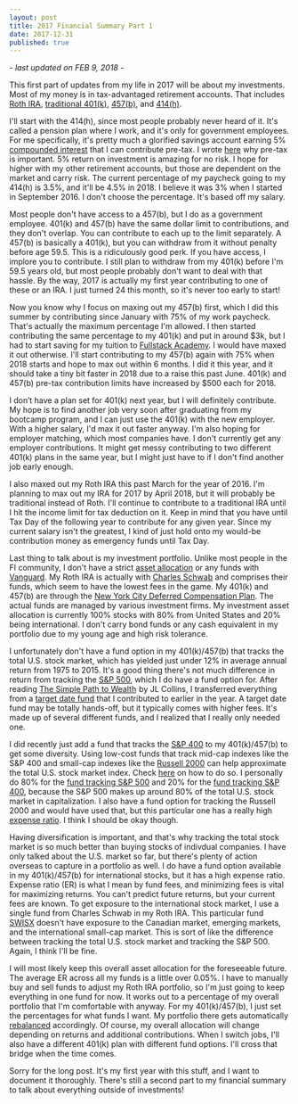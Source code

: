 ```yaml
---
layout: post
title: 2017 Financial Summary Part 1
date: 2017-12-31
published: true
---
```

*- last updated on FEB 9, 2018 -*

This first part of updates from my life in 2017 will be about my investments. Most of my money is in tax-advantaged retirement accounts. That includes [Roth IRA](https://www.bogleheads.org/wiki/Roth_ira), [traditional 401(k)](https://www.bogleheads.org/wiki/401(k)), [457(b)](https://www.bogleheads.org/wiki/457(b)), and [414(h)](https://www.reference.com/business-finance/414h-retirement-plan-2587fc5efe85600e).

I'll start with the 414(h), since most people probably never heard of it. It's called a pension plan where I work, and it's only for government employees. For me specifically, it's pretty much a glorified savings account earning 5% [compounded interest](https://en.wikipedia.org/wiki/Compound_interest) that I can contribute pre-tax. I wrote [here](http://marcopchen.com/2017/12/30/why-you-should-max-out-your-401k.html) why pre-tax is important. 5% return on investment is amazing for no risk. I hope for higher with my other retirement accounts, but those are dependent on the market and carry risk. The current percentage of my paycheck going to my 414(h) is 3.5%, and it'll be 4.5% in 2018. I believe it was 3% when I started in September 2016. I don't choose the percentage. It's based off my salary.

Most people don't have access to a 457(b), but I do as a government employee. 401(k) and 457(b) have the same dollar limit to contributions, and they don't overlap. You can contribute to each up to the limit separately. A 457(b) is basically a 401(k), but you can withdraw from it without penalty before age 59.5. This is a ridiculously good perk. If you have access, I implore you to contribute. I still plan to withdraw from my 401(k) before I'm 59.5 years old, but most people probably don't want to deal with that hassle. By the way, 2017 is actually my first year contributing to one of these or an IRA. I just turned 24 this month, so it's never too early to start!

Now you know why I focus on maxing out my 457(b) first, which I did this summer by contributing since January with 75% of my work paycheck. That's actually the maximum percentage I'm allowed. I then started contributing the same percentage to my 401(k) and put in around $3k, but I had to start saving for my tuition to [Fullstack Academy](https://www.fullstackacademy.com/). I would have maxed it out otherwise. I'll start contributing to my 457(b) again with 75% when 2018 starts and hope to max out within 6 months. I did it this year, and it should take a tiny bit faster in 2018 due to a raise this past June. 401(k) and 457(b) pre-tax contribution limits have increased by $500 each for 2018.

I don’t have a plan set for 401(k) next year, but I will definitely contribute. My hope is to find another job very soon after graduating from my bootcamp program, and I can just use the 401(k) with the new employer. With a higher salary, I'd max it out faster anyway. I'm also hoping for employer matching, which most companies have. I don't currently get any employer contributions. It might get messy contributing to two different 401(k) plans in the same year, but I might just have to if I don't find another job early enough.

I also maxed out my Roth IRA this past March for the year of 2016. I'm planning to max out my IRA for 2017 by April 2018, but it will probably be traditional instead of Roth. I'll continue to contribute to a traditional IRA until I hit the income limit for tax deduction on it. Keep in mind that you have until Tax Day of the following year to contribute for any given year. Since my current salary isn't the greatest, I kind of just hold onto my would-be contribution money as emergency funds until Tax Day.

Last thing to talk about is my investment portfolio. Unlike most people in the FI community, I don't have a strict [asset allocation](https://www.bogleheads.org/wiki/Asset_allocation) or any funds with [Vanguard](https://www.bogleheads.org/wiki/The_Vanguard_Group). My Roth IRA is actually with [Charles Schwab](https://www.bogleheads.org/wiki/Charles_Schwab) and comprises their funds, which seem to have the lowest fees in the game. My 401(k) and 457(b) are through the [New York City Deferred Compensation Plan](http://www1.nyc.gov/site/olr/deferred/dcphome.page). The actual funds are managed by various investment firms. My investment asset allocation is currently 100% stocks with 80% from United States and 20% being international. I don't carry bond funds or any cash equivalent in my portfolio due to my young age and high risk tolerance.

I unfortunately don't have a fund option in my 401(k)/457(b) that tracks the total U.S. stock market, which has yielded just under 12% in average annual return from 1975 to 2015. It's a good thing there's not much difference in return from tracking the [S&P 500](https://en.wikipedia.org/wiki/S%26P_500_Index), which I do have a fund option for. After reading <a target="_blank" href="https://www.amazon.com/gp/product/1533667926/ref=as_li_tl?ie=UTF8&camp=1789&creative=9325&creativeASIN=1533667926&linkCode=as2&tag=marcopchen-20&linkId=340fffe0b2ae0374d3a8c7e5d4a4495e">The Simple Path to Wealth</a><img src="//ir-na.amazon-adsystem.com/e/ir?t=marcopchen-20&l=am2&o=1&a=1533667926" width="1" height="1" border="0" alt="" style="border:none !important; margin:0px !important;" /> by JL Collins, I transferred everything from a [target date fund](https://www.bogleheads.org/wiki/Target_date_funds) that I contributed to earlier in the year. A target date fund may be totally hands-off, but it typically comes with higher fees. It's made up of several different funds, and I realized that I really only needed one.

I did recently just add a fund that tracks the [S&P 400](https://en.wikipedia.org/wiki/S%26P_400) to my 401(k)/457(b) to get some diversity. Using low-cost funds that track mid-cap indexes like the S&P 400 and small-cap indexes like the [Russell 2000](https://en.wikipedia.org/wiki/Russell_2000_Index) can help approximate the total U.S. stock market index. Check [here](https://www.bogleheads.org/wiki/Approximating_total_stock_market) on how to do so. I personally do 80% for the [fund tracking S&P 500](http://www1.nyc.gov/assets/olr/downloads/pdf/shared/equity-index-profile.pdf) and 20% for the [fund tracking S&P 400](http://www1.nyc.gov/assets/olr/downloads/pdf/shared/midcap-profile.pdf), because the S&P 500 makes up around 80% of the total U.S. stock market in capitalization. I also have a fund option for tracking the Russell 2000 and would have used that, but this particular one has a really high [expense ratio](https://www.bogleheads.org/wiki/Expense_ratios). I think I should be okay though.

Having diversification is important, and that's why tracking the total stock market is so much better than buying stocks of indivdual companies. I have only talked about the U.S. market so far, but there's plenty of action overseas to capture in a portfolio as well. I do have a fund option available in my 401(k)/457(b) for international stocks, but it has a high expense ratio. Expense ratio (ER) is what I mean by fund fees, and minimizing fees is vital for maximizing returns. You can't predict future returns, but your current fees are known. To get exposure to the international stock market, I use a single fund from Charles Schwab in my Roth IRA. This particular fund [SWISX](https://www.schwab.com/public/schwab/investing/investment_help/investment_research/mutual_fund_research/mutual_funds.html?path=%2FProspect%2FResearch%2Fmutualfunds%2Fsummary.asp%3Fsymbol%3DSWISX) doesn't have exposure to the Canadian market, emerging markets, and the international small-cap market. This is sort of like the difference between tracking the total U.S. stock market and tracking the S&P 500. Again, I think I'll be fine.

I will most likely keep this overall asset allocation for the foreseeable future. The average ER across all my funds is a little over 0.05%. I have to manually buy and sell funds to adjust my Roth IRA portfolio, so I'm just going to keep everything in one fund for now. It works out to a percentage of my overall portfolio that I'm comfortable with anyway. For my 401(k)/457(b), I just set the percentages for what funds I want. My portfolio there gets automatically [rebalanced](https://www.bogleheads.org/wiki/Rebalancing) accordingly. Of course, my overall allocation will change depending on returns and additional contributions. When I switch jobs, I'll also have a different 401(k) plan with different fund options. I'll cross that bridge when the time comes.

Sorry for the long post. It's my first year with this stuff, and I want to document it thoroughly. There's still a second part to my financial summary to talk about everything outside of investments!
